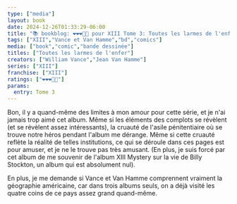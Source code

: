 ```yaml
---
type: ["media"]
layout: book
date: 2024-12-26T01:33:29-06:00
title: "📚 bookblog: ❤️❤️❤️🖤🖤 pour XIII Tome 3: Toutes les larmes de l'enfer, par Vance et Van Hamme"
tags: ["XIII","Vance et Van Hamme","bd","comics"]
media: ["book","comic","bande dessinée"]
titles: ["Toutes les larmes de l'enfer"]
creators: ["William Vance","Jean Van Hamme"]
series: ["XIII"]
franchise: ["XIII"]
ratings: ["❤️❤️❤️🖤🖤"]
params:
  entry: Tome 3
---
```


Bon, il y a quand-même des limites à mon amour pour cette série, et je n'ai jamais trop aimé cet album. Même si les éléments des complots se révèlent (et se révèlent assez intéressants), la cruauté de l'asile pénitentiaire où se trouve notre héros pendant l'album me dérange. Même si cette cruauté reflète la réalité de telles institutions, ce qui se déroule dans ces pages est pour amuser, et je ne le trouve pas très amusant. (En plus, je suis forcé par cet album de me souvenir de l'album XIII Mystery sur la vie de Billy Stockton, un album qui est absolument nul).

En plus, je me demande si Vance et Van Hamme comprennent vraiment la géographie américaine, car dans trois albums seuls, on a déjà visité les quatre coins de ce pays assez grand quand-même.
